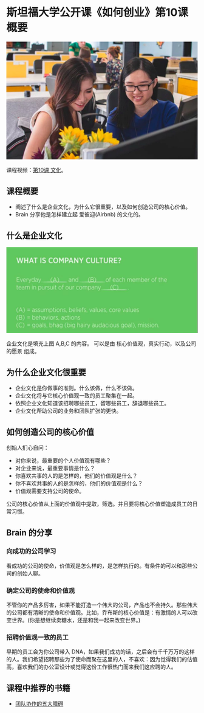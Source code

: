 # 斯坦福大学公开课《如何创业》第10课 概要
![](imgs/10/cover.jpg)

课程视频：[第10课 文化](https://open.163.com/movie/2014/9/2/T/MA8CUF9DQ_MA9U7NS2T.html)。

## 课程概要
* 阐述了什么是企业文化，为什么它很重要，以及如何创造公司的核心价值。
* Brain 分享他是怎样建立起 爱彼迎(Airbnb) 的文化的。

## 什么是企业文化
![什么是企业文化](imgs/10/what-is-culture.png)

企业文化是填充上图 A,B,C 的内容。 可以是由 核心价值观，真实行动，以及公司的愿景 组成。

## 为什么企业文化很重要
* 企业文化是你做事的准则。什么该做，什么不该做。
* 企业文化将与它核心价值观一致的员工聚集在一起。
* 依照企业文化知道该招聘哪些员工，留哪些员工，辞退哪些员工。
* 企业文化帮助公司的业务和团队扩张的更快。

## 如何创造公司的核心价值
创始人扪心自问：  
* 对你来说，最重要的个人价值观有哪些？
* 对企业来说，最重要事情是什么？
* 你喜欢共事的人的是怎样的，他们的价值观是什么？
* 你不喜欢共事的人的是怎样的，他们的价值观是什么？
* 价值观需要支持公司的使命。

公司的核心价值从上面的价值观中提取，筛选。并且要将核心价值塑造成员工的日常习惯。

## Brain 的分享
### 向成功的公司学习
看成功的公司的使命，价值观是怎么样的，是怎样执行的。有条件的可以和那些公司的创始人聊。

### 确定公司的使命和价值观
不管你的产品多厉害，如果不能打造一个伟大的公司，产品也不会持久。那些伟大的公司都有清晰的使命和价值观。比如，乔布斯的核心价值是：有激情的人可以改变世界。(你是想继续卖糖水，还是和我一起来改变世界。)

### 招聘价值观一致的员工
早期的员工会为你公司带入 DNA，如果我们成功的话，之后会有千千万万的这样的人。我们希望招聘那些为了使命而聚在这里的人，不喜欢：因为觉得我们的估值高，喜欢我们的办公室设计或觉得这份工作很热门而来我们这应聘的人。

## 课程中推荐的书籍
* [团队协作的五大障碍](https://book.douban.com/subject/25338822/)